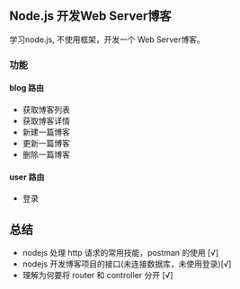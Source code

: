 <!--
 * @Author: 溪如风
 * @LastEditTime: 2024-03-31 18:23:42
-->
## Node.js 开发Web Server博客
学习node.js, 不使用框架，开发一个 Web Server博客。

### 功能
#### blog 路由
- 获取博客列表
- 获取博客详情
- 新建一篇博客
- 更新一篇博客
- 删除一篇博客
#### user 路由
- 登录

## 总结
- nodejs 处理 http 请求的常用技能，postman 的使用 [√]
- nodejs 开发博客项目的接口(未连接数据库，未使用登录)[√]
- 理解为何要将 router 和 controller 分开 [√]